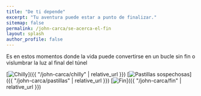 ```yaml
---
title: "De ti depende"
excerpt: "Tu aventura puede estar a punto de finalizar."
sitemap: false
permalink: /john-carca/se-acerca-el-fin
layout: splash
author_profile: false
---
```


Es en estos momentos donde la vida puede convertirse en un bucle sin fin o vislumbrar la luz al final del túnel

 [![Chilly](https://pbs.twimg.com/media/DRZj24iWsAAlTXb.jpg:small)]({{ "/john-carca/chilly" | relative_url }})
 [![Pastillas sospechosas](https://pbs.twimg.com/media/DRZkWsPX4AA5x3Z.jpg:small)]({{ "/john-carca/pastillas" | relative_url }})
 [![Fin](https://pbs.twimg.com/media/DRZjLH6WsAAZO2Y.jpg:small)]({{ "/john-carca/fin" | relative_url }})
